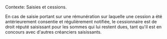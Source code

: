 Contexte: Saisies et cessions.

En cas de saisie portant sur une rémunération sur laquelle une cession a été antérieurement consentie et régulièrement notifiée, le cessionnaire est de droit réputé saisissant pour les sommes qui lui restent dues, tant qu'il est en concours avec d'autres créanciers saisissants.